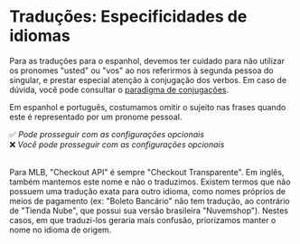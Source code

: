 # Traduções: Especificidades de idiomas

Para as traduções para o espanhol, devemos ter cuidado para não utilizar os pronomes "usted" ou "vos" ao nos referirmos à segunda pessoa do singular, e prestar especial atenção à conjugação dos verbos. Em caso de dúvida, você pode consultar o [paradigma de conjugações](https://www.rae.es/dpd/ayuda/modelos-de-conjugacion-verbal).

Em espanhol e português, costumamos omitir o sujeito nas frases quando este é representado por um pronome pessoal. 

✅ *Pode prosseguir com as configurações opcionais* <br>
❌ *Você pode prosseguir com as configurações opcionais*

<br>
Para MLB, "Checkout API" é sempre "Checkout Transparente". Em inglês, também mantemos este nome e não o traduzimos.
Existem termos que não possuem uma tradução exata para outro idioma, como nomes próprios de meios de pagamento (ex: "Boleto Bancário" não tem tradução, ao contrário de "Tienda Nube", que possui sua versão brasileira "Nuvemshop"). Nestes casos, em que traduzi-los geraria mais confusão, priorizamos manter o nome no idioma de origem. 
